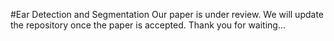 #Ear Detection and Segmentation
Our paper is under review. We will update the repository once the paper is accepted. 
Thank you for waiting... 
